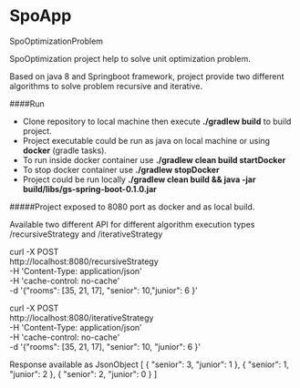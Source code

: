 # SpoApp
SpoOptimizationProblem


SpoOptimization project help to solve unit optimization problem.

Based on java 8 and Springboot framework, project provide two different algorithms to solve problem
recursive and iterative. 

####Run

* Clone repository to local machine then execute **./gradlew build** to build project.
* Project executable could be run as java on local machine or using **docker** (gradle tasks).
* To run inside  docker container use  **./gradlew  clean build startDocker** 
* To stop docker container use **./gradlew stopDocker**
* Project could be run locally **./gradlew  clean build && java -jar build/libs/gs-spring-boot-0.1.0.jar**



#####Project exposed to 8080 port as docker and as local build.

Available two different API for different algorithm execution types /recursiveStrategy and /iterativeStrategy

curl -X POST \
  http://localhost:8080/recursiveStrategy \
  -H 'Content-Type: application/json' \
  -H 'cache-control: no-cache' \
  -d '{"rooms": [35, 21, 17], "senior": 10,"junior": 6 }'


curl -X POST \
  http://localhost:8080/iterativeStrategy \
  -H 'Content-Type: application/json' \
  -H 'cache-control: no-cache' \
  -d '{"rooms": [35, 21, 17], "senior": 10, "junior": 6 }'
	
	
Response available as JsonObject 
[
    {
        "senior": 3,
        "junior": 1
    },
    {
        "senior": 1,
        "junior": 2
    },
    {
        "senior": 2,
        "junior": 0
    }
]	
	
	
	
	
	
	
	
